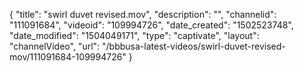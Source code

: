 {
    "title": "swirl duvet revised.mov",
    "description": "",
    "channelid": "111091684",
    "videoid": "109994726",
    "date_created": "1502523748",
    "date_modified": "1504049171",
    "type": "captivate",
    "layout": "channelVideo",
    "url": "\/bbbusa-latest-videos\/swirl-duvet-revised-mov\/111091684-109994726"
}